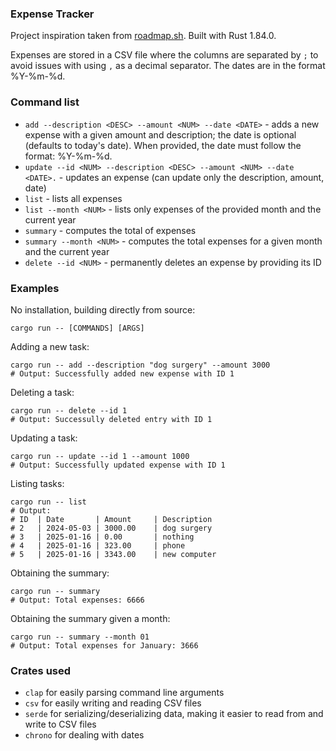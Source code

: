 ### Expense Tracker
Project inspiration taken from [roadmap.sh](https://roadmap.sh/projects/expense-tracker). Built with Rust 1.84.0. 

Expenses are stored in a CSV file where the columns are separated by `;` to avoid issues with using `,` as a decimal separator. The dates are in the format %Y-%m-%d.

### Command list 
- `add --description <DESC> --amount <NUM> --date <DATE>` - adds a new expense with a given amount and description; the date is optional (defaults to today's date). When provided, the date must follow the format: %Y-%m-%d.
- `update --id <NUM> --description <DESC> --amount <NUM> --date <DATE>.` - updates an expense (can update only the description, amount, date) 
- `list` - lists all expenses
- `list --month <NUM>` - lists only expenses of the provided month and the current year 
- `summary` - computes the total of expenses 
- `summary --month <NUM>` - computes the total expenses for a given month and the current year 
- `delete --id <NUM>` - permanently deletes an expense by providing its ID

### Examples
No installation, building directly from source:
```
cargo run -- [COMMANDS] [ARGS]
```
Adding a new task:
```
cargo run -- add --description "dog surgery" --amount 3000 
# Output: Successfully added new expense with ID 1
```
Deleting a task: 
```
cargo run -- delete --id 1 
# Output: Successully deleted entry with ID 1
```
Updating a task: 
```
cargo run -- update --id 1 --amount 1000
# Output: Successfully updated expense with ID 1
```
Listing tasks:
```
cargo run -- list
# Output: 
# ID  | Date       | Amount     | Description
# 2   | 2024-05-03 | 3000.00    | dog surgery
# 3   | 2025-01-16 | 0.00       | nothing
# 4   | 2025-01-16 | 323.00     | phone
# 5   | 2025-01-16 | 3343.00    | new computer
```
Obtaining the summary: 
```
cargo run -- summary
# Output: Total expenses: 6666
```
Obtaining the summary given a month: 
```
cargo run -- summary --month 01
# Output: Total expenses for January: 3666
```

### Crates used 
- `clap` for easily parsing command line arguments 
- `csv` for easily writing and reading CSV files 
- `serde` for serializing/deserializing data, making it easier to read from and write to CSV files
- `chrono` for dealing with dates 
